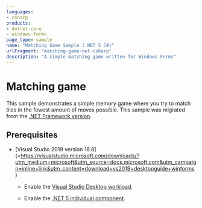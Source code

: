 ```yaml
---
languages:
- csharp
products:
- dotnet-core
- windows-forms
page_type: sample
name: "Matching Game Sample (.NET 5 C#)"
urlFragment: "matching-game-net-csharp"
description: "A simple matching game written for Windows Forms"
---
```

# Matching game

This sample demonstrates a simple memory game where you try to match tiles in the fewest amount of moves possible. This sample was migrated from the [.NET Framework version](https://github.com/dotnet/samples/tree/main/windowsforms/matching-game/net45/cs).

## Prerequisites

- [Visual Studio 2019 version 16.8](<<https://visualstudio.microsoft.com/downloads/?utm_medium=microsoft&utm_source=docs.microsoft.com&utm_campaign=inline+link&utm_content=download+vs2019+desktopguide+winforms>)

  - Enable the [Visual Studio Desktop workload](https://docs.microsoft.com/visualstudio/install/modify-visual-studio?view=vs-2019&preserve-view=true#modify-workloads).

  - Enable the [.NET 5 individual component](https://docs.microsoft.com/visualstudio/install/modify-visual-studio?view=vs-2019&preserve-view=true#modify-individual-components).
